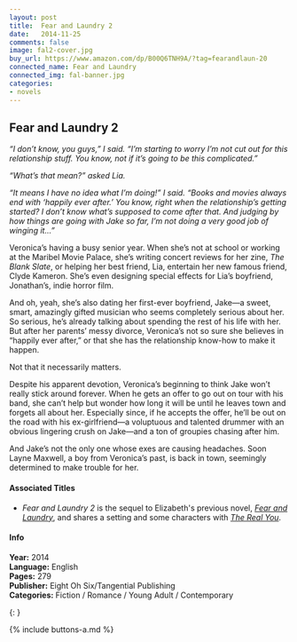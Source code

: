 ```yaml
---
layout: post
title:  Fear and Laundry 2
date:   2014-11-25
comments: false
image: fal2-cover.jpg
buy_url: https://www.amazon.com/dp/B00Q6TNH9A/?tag=fearandlaun-20
connected_name: Fear and Laundry
connected_img: fal-banner.jpg
categories:
- novels
---
```


## Fear and Laundry 2

*“I don’t know, you guys,” I said. “I’m starting to worry I’m not cut out for this relationship stuff. You know, not if it’s going to be this complicated.”*

*“What’s that mean?” asked Lia.*

*“It means I have no idea what I’m doing!” I said. “Books and movies always end with ‘happily ever after.’ You know, right when the relationship’s getting started? I don’t know what’s supposed to come after that. And judging by how things are going with Jake so far, I’m not doing a very good job of winging it…”*

Veronica’s having a busy senior year. When she’s not at school or working at the Maribel Movie Palace, she’s writing concert reviews for her zine, *The Blank Slate*, or helping her best friend, Lia, entertain her new famous friend, Clyde Kameron. She’s even designing special effects for Lia’s boyfriend, Jonathan’s, indie horror film.

And oh, yeah, she’s also dating her first-ever boyfriend, Jake—a sweet, smart, amazingly gifted musician who seems completely serious about her. So serious, he’s already talking about spending the rest of his life with her. But after her parents’ messy divorce, Veronica’s not so sure she believes in “happily ever after,” or that she has the relationship know-how to make it happen.

Not that it necessarily matters.

Despite his apparent devotion, Veronica’s beginning to think Jake won’t really stick around forever. When he gets an offer to go out on tour with his band, she can’t help but wonder how long it will be until he leaves town and forgets all about her. Especially since, if he accepts the offer, he’ll be out on the road with his ex-girlfriend—a voluptuous and talented drummer with an obvious lingering crush on Jake—and a ton of groupies chasing after him.

And Jake’s not the only one whose exes are causing headaches. Soon Layne Maxwell, a boy from Veronica’s past, is back in town, seemingly determined to make trouble for her.

#### Associated Titles

- *Fear and Laundry 2* is the sequel to Elizabeth's previous novel, [*Fear and Laundry*][fal], and shares a setting and some characters with [*The Real You*][tru]. 

#### Info

**Year:**  2014  
**Language:**  English  
**Pages:**  279  
**Publisher:**  Eight Oh Six/Tangential Publishing  
**Categories:**  Fiction / Romance / Young Adult / Contemporary

{: }

{% include buttons-a.md %}

[excerpt]:/novels/fear-and-laundry-2/excerpt/
[goodreads]:https://www.goodreads.com/book/show/24367903-fear-and-laundry-2
[fal]:/novels/fear-and-laundry/
[tru]:/novels/the-real-you/
